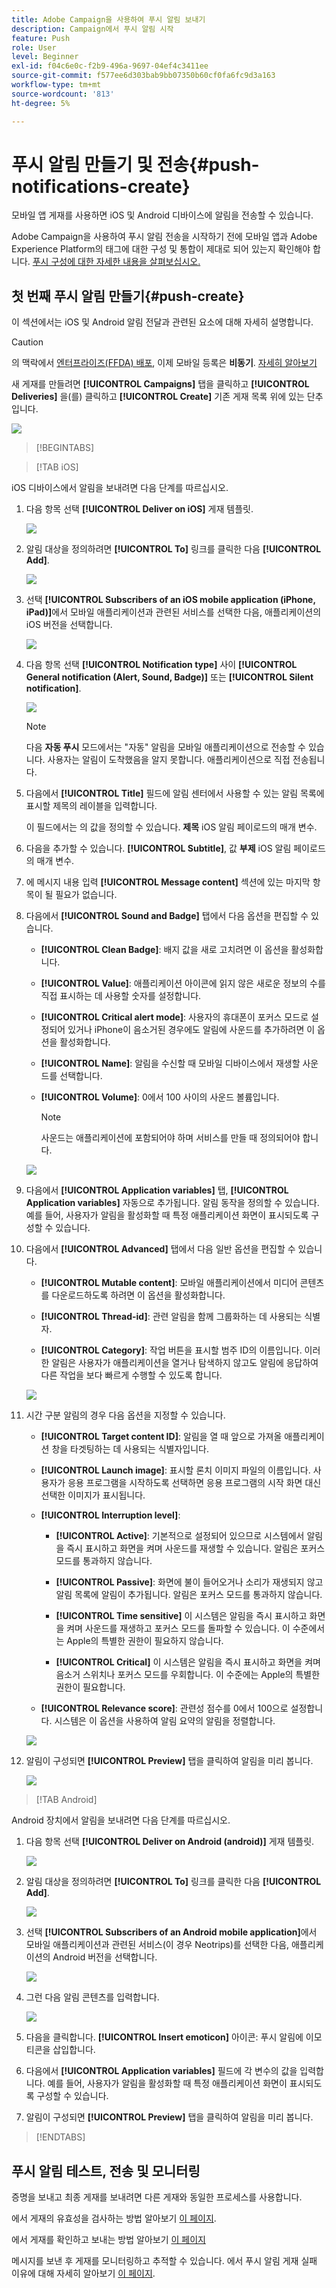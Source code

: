 ```yaml
---
title: Adobe Campaign을 사용하여 푸시 알림 보내기
description: Campaign에서 푸시 알림 시작
feature: Push
role: User
level: Beginner
exl-id: f04c6e0c-f2b9-496a-9697-04ef4c3411ee
source-git-commit: f577ee6d303bab9bb07350b60cf0fa6fc9d3a163
workflow-type: tm+mt
source-wordcount: '813'
ht-degree: 5%

---
```


# 푸시 알림 만들기 및 전송{#push-notifications-create}

모바일 앱 게재를 사용하면 iOS 및 Android 디바이스에 알림을 전송할 수 있습니다.

Adobe Campaign을 사용하여 푸시 알림 전송을 시작하기 전에 모바일 앱과 Adobe Experience Platform의 태그에 대한 구성 및 통합이 제대로 되어 있는지 확인해야 합니다. [푸시 구성에 대한 자세한 내용을 살펴보십시오.](push-settings.md)

## 첫 번째 푸시 알림 만들기{#push-create}

이 섹션에서는 iOS 및 Android 알림 전달과 관련된 요소에 대해 자세히 설명합니다.

>[!CAUTION]
>
>의 맥락에서 [엔터프라이즈(FFDA) 배포](../architecture/enterprise-deployment.md), 이제 모바일 등록은 **비동기**. [자세히 알아보기](../architecture/staging.md)

새 게재를 만들려면 **[!UICONTROL Campaigns]** 탭을 클릭하고 **[!UICONTROL Deliveries]** 을(를) 클릭하고 **[!UICONTROL Create]** 기존 게재 목록 위에 있는 단추입니다.

![](assets/delivery_step_1.png)

>[!BEGINTABS]

>[!TAB iOS]

iOS 디바이스에서 알림을 보내려면 다음 단계를 따르십시오.

1. 다음 항목 선택 **[!UICONTROL Deliver on iOS]** 게재 템플릿.

   ![](assets/push_ios_1.png)

1. 알림 대상을 정의하려면 **[!UICONTROL To]** 링크를 클릭한 다음 **[!UICONTROL Add]**.

   ![](assets/push_ios_2.png)

1. 선택 **[!UICONTROL Subscribers of an iOS mobile application (iPhone, iPad)]**&#x200B;에서 모바일 애플리케이션과 관련된 서비스를 선택한 다음, 애플리케이션의 iOS 버전을 선택합니다.

   ![](assets/push_ios_3.png)

1. 다음 항목 선택 **[!UICONTROL Notification type]** 사이 **[!UICONTROL General notification (Alert, Sound, Badge)]** 또는 **[!UICONTROL Silent notification]**.

   ![](assets/push_ios_4.png)

   >[!NOTE]
   >
   >다음 **자동 푸시** 모드에서는 &quot;자동&quot; 알림을 모바일 애플리케이션으로 전송할 수 있습니다. 사용자는 알림이 도착했음을 알지 못합니다. 애플리케이션으로 직접 전송됩니다.

1. 다음에서 **[!UICONTROL Title]** 필드에 알림 센터에서 사용할 수 있는 알림 목록에 표시할 제목의 레이블을 입력합니다.

   이 필드에서는 의 값을 정의할 수 있습니다. **제목** iOS 알림 페이로드의 매개 변수.

1. 다음을 추가할 수 있습니다. **[!UICONTROL Subtitle]**, 값 **부제** iOS 알림 페이로드의 매개 변수.

1. 에 메시지 내용 입력 **[!UICONTROL Message content]** 섹션에 있는 마지막 항목이 될 필요가 없습니다.

1. 다음에서 **[!UICONTROL Sound and Badge]** 탭에서 다음 옵션을 편집할 수 있습니다.

   * **[!UICONTROL Clean Badge]**: 배지 값을 새로 고치려면 이 옵션을 활성화합니다.

   * **[!UICONTROL Value]**: 애플리케이션 아이콘에 읽지 않은 새로운 정보의 수를 직접 표시하는 데 사용할 숫자를 설정합니다.

   * **[!UICONTROL Critical alert mode]**: 사용자의 휴대폰이 포커스 모드로 설정되어 있거나 iPhone이 음소거된 경우에도 알림에 사운드를 추가하려면 이 옵션을 활성화합니다.

   * **[!UICONTROL Name]**: 알림을 수신할 때 모바일 디바이스에서 재생할 사운드를 선택합니다.

   * **[!UICONTROL Volume]**: 0에서 100 사이의 사운드 볼륨입니다.

     >[!NOTE]
     > 
     >사운드는 애플리케이션에 포함되어야 하며 서비스를 만들 때 정의되어야 합니다.
     >

   ![](assets/push_ios_5.png)

1. 다음에서 **[!UICONTROL Application variables]** 탭, **[!UICONTROL Application variables]** 자동으로 추가됩니다. 알림 동작을 정의할 수 있습니다. 예를 들어, 사용자가 알림을 활성화할 때 특정 애플리케이션 화면이 표시되도록 구성할 수 있습니다.

1. 다음에서 **[!UICONTROL Advanced]** 탭에서 다음 일반 옵션을 편집할 수 있습니다.

   * **[!UICONTROL Mutable content]**: 모바일 애플리케이션에서 미디어 콘텐츠를 다운로드하도록 하려면 이 옵션을 활성화합니다.

   * **[!UICONTROL Thread-id]**: 관련 알림을 함께 그룹화하는 데 사용되는 식별자.

   * **[!UICONTROL Category]**: 작업 버튼을 표시할 범주 ID의 이름입니다. 이러한 알림은 사용자가 애플리케이션을 열거나 탐색하지 않고도 알림에 응답하여 다른 작업을 보다 빠르게 수행할 수 있도록 합니다.

   ![](assets/push_ios_6.png)

1. 시간 구분 알림의 경우 다음 옵션을 지정할 수 있습니다.

   * **[!UICONTROL Target content ID]**: 알림을 열 때 앞으로 가져올 애플리케이션 창을 타겟팅하는 데 사용되는 식별자입니다.

   * **[!UICONTROL Launch image]**: 표시할 론치 이미지 파일의 이름입니다. 사용자가 응용 프로그램을 시작하도록 선택하면 응용 프로그램의 시작 화면 대신 선택한 이미지가 표시됩니다.

   * **[!UICONTROL Interruption level]**:

      * **[!UICONTROL Active]**: 기본적으로 설정되어 있으므로 시스템에서 알림을 즉시 표시하고 화면을 켜며 사운드를 재생할 수 있습니다. 알림은 포커스 모드를 통과하지 않습니다.

      * **[!UICONTROL Passive]**: 화면에 불이 들어오거나 소리가 재생되지 않고 알림 목록에 알림이 추가됩니다. 알림은 포커스 모드를 통과하지 않습니다.

      * **[!UICONTROL Time sensitive]** 이 시스템은 알림을 즉시 표시하고 화면을 켜며 사운드를 재생하고 포커스 모드를 돌파할 수 있습니다. 이 수준에서는 Apple의 특별한 권한이 필요하지 않습니다.

      * **[!UICONTROL Critical]** 이 시스템은 알림을 즉시 표시하고 화면을 켜며 음소거 스위치나 포커스 모드를 우회합니다. 이 수준에는 Apple의 특별한 권한이 필요합니다.

   * **[!UICONTROL Relevance score]**: 관련성 점수를 0에서 100으로 설정합니다. 시스템은 이 옵션을 사용하여 알림 요약의 알림을 정렬합니다.

   ![](assets/push_ios_7.png)

1. 알림이 구성되면 **[!UICONTROL Preview]** 탭을 클릭하여 알림을 미리 봅니다.

   ![](assets/push-ios-preview.png)


>[!TAB Android]

Android 장치에서 알림을 보내려면 다음 단계를 따르십시오.

1. 다음 항목 선택 **[!UICONTROL Deliver on Android (android)]** 게재 템플릿.

   ![](assets/push-template-android.png)

1. 알림 대상을 정의하려면 **[!UICONTROL To]** 링크를 클릭한 다음 **[!UICONTROL Add]**.

   ![](assets/push-android-select-target.png)

1. 선택 **[!UICONTROL Subscribers of an Android mobile application]**&#x200B;에서 모바일 애플리케이션과 관련된 서비스(이 경우 Neotrips)를 선택한 다음, 애플리케이션의 Android 버전을 선택합니다.

   ![](assets/push-android-subscribers.png)

1. 그런 다음 알림 콘텐츠를 입력합니다.

   ![](assets/push-android-content.png)

1. 다음을 클릭합니다. **[!UICONTROL Insert emoticon]** 아이콘: 푸시 알림에 이모티콘을 삽입합니다.

1. 다음에서 **[!UICONTROL Application variables]** 필드에 각 변수의 값을 입력합니다. 예를 들어, 사용자가 알림을 활성화할 때 특정 애플리케이션 화면이 표시되도록 구성할 수 있습니다.

1. 알림이 구성되면 **[!UICONTROL Preview]** 탭을 클릭하여 알림을 미리 봅니다.

   <!--![](assets/push-android-preview.png)-->

>[!ENDTABS]

## 푸시 알림 테스트, 전송 및 모니터링

증명을 보내고 최종 게재를 보내려면 다른 게재와 동일한 프로세스를 사용합니다.

에서 게재의 유효성을 검사하는 방법 알아보기 [이 페이지](preview-and-proof.md).

에서 게재를 확인하고 보내는 방법 알아보기 [이 페이지](send.md)

메시지를 보낸 후 게재를 모니터링하고 추적할 수 있습니다. 에서 푸시 알림 게재 실패 이유에 대해 자세히 알아보기 [이 페이지](delivery-failures.md#push-error-types).

